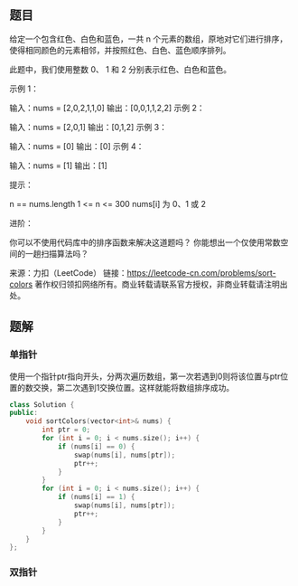 ## 题目

给定一个包含红色、白色和蓝色，一共 n 个元素的数组，原地对它们进行排序，使得相同颜色的元素相邻，并按照红色、白色、蓝色顺序排列。

此题中，我们使用整数 0、 1 和 2 分别表示红色、白色和蓝色。

 

示例 1：

输入：nums = [2,0,2,1,1,0]
输出：[0,0,1,1,2,2]
示例 2：

输入：nums = [2,0,1]
输出：[0,1,2]
示例 3：

输入：nums = [0]
输出：[0]
示例 4：

输入：nums = [1]
输出：[1]


提示：

n == nums.length
1 <= n <= 300
nums[i] 为 0、1 或 2


进阶：

你可以不使用代码库中的排序函数来解决这道题吗？
你能想出一个仅使用常数空间的一趟扫描算法吗？

来源：力扣（LeetCode）
链接：https://leetcode-cn.com/problems/sort-colors
著作权归领扣网络所有。商业转载请联系官方授权，非商业转载请注明出处。

## 题解

### 单指针

使用一个指针ptr指向开头，分两次遍历数组，第一次若遇到0则将该位置与ptr位置的数交换，第二次遇到1交换位置。这样就能将数组排序成功。

```c++
class Solution {
public:
    void sortColors(vector<int>& nums) {
        int ptr = 0;
        for (int i = 0; i < nums.size(); i++) {
            if (nums[i] == 0) {
                swap(nums[i], nums[ptr]);
                ptr++;
            }
        }
        for (int i = 0; i < nums.size(); i++) {
            if (nums[i] == 1) {
                swap(nums[i], nums[ptr]);
                ptr++;
            }
        }
    }
};
```

### 双指针

```c++
 
```

